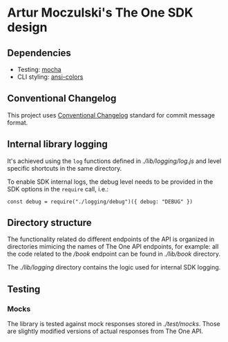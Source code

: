 # Artur Moczulski's The One SDK design

## Dependencies

* Testing: [mocha](https://mochajs.org/)
* CLI styling: [ansi-colors](https://www.npmjs.com/package/ansi-colors)

## Conventional Changelog

This project uses [Conventional Changelog](https://www.conventionalcommits.org/en/v1.0.0/)
standard for commit message format.

## Internal library logging

It's achieved using the `log` functions defined in *./lib/logging/log.js*
and level specific shortcuts in the same directory.

To enable SDK internal logs, the debug level needs to be provided in the
SDK options in the `require` call, i.e.:

```
const debug = require("./logging/debug")({ debug: "DEBUG" })
```

## Directory structure

The functionality related do different endpoints of the API is organized in
directories mimicing the names of The One API endpoints, for example: all 
the code related to the */book* endpoint can be found in *./lib/book* 
directory.

The *./lib/logging* directory contains the logic used for internal SDK
logging.

## Testing

### Mocks

The library is tested against mock responses stored in *./test/mocks*. Those
are slightly modified versions of actual responses from The One API.
